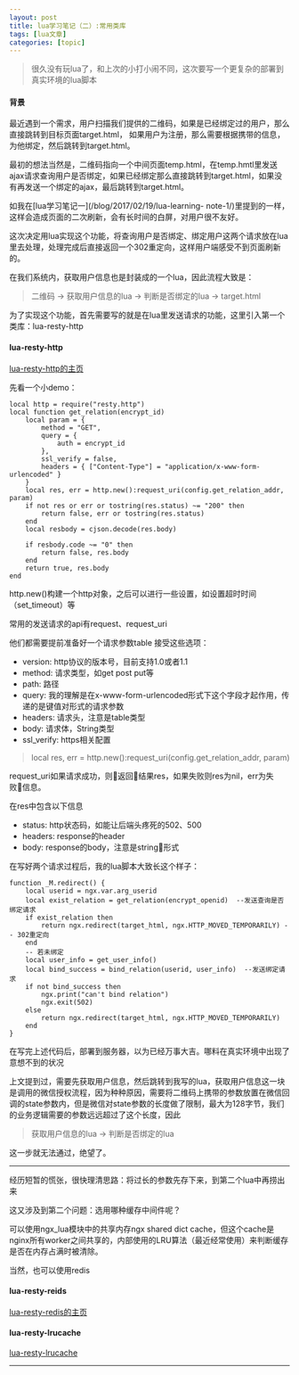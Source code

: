 ```yaml
---
layout: post
title: lua学习笔记（二）:常用类库 
tags: [lua文章]
categories: [topic]
---
```

> 很久没有玩lua了，和上次的小打小闹不同，这次要写一个更复杂的部署到真实环境的lua脚本

#### 背景

最近遇到一个需求，用户扫描我们提供的二维码，如果是已经绑定过的用户，那么直接跳转到目标页面target.html，
如果用户为注册，那么需要根据携带的信息，为他绑定，然后跳转到target.html。

最初的想法当然是，二维码指向一个中间页面temp.html，在temp.hmtl里发送ajax请求查询用户是否绑定，如果已经绑定那么直接跳转到target.html，如果没有再发送一个绑定的ajax，最后跳转到target.html。

如我在[lua学习笔记一](/blog/2017/02/19/lua-learning-
note-1/)里提到的一样，这样会造成页面的二次刷新，会有长时间的白屏，对用户很不友好。

这次决定用lua实现这个功能，将查询用户是否绑定、绑定用户这两个请求放在lua里去处理，处理完成后直接返回一个302重定向，这样用户端感受不到页面刷新的。

在我们系统内，获取用户信息也是封装成的一个lua，因此流程大致是：

> 二维码 -> 获取用户信息的lua -> 判断是否绑定的lua -> target.html

为了实现这个功能，首先需要写的就是在lua里发送请求的功能，这里引入第一个类库：lua-resty-http

#### lua-resty-http

[lua-resty-http的主页](https://github.com/pintsized/lua-resty-http)

先看一个小demo：

    
    
    local http = require("resty.http")
    local function get_relation(encrypt_id)
        local param = {
            method = "GET",
            query = {
                auth = encrypt_id
            },
            ssl_verify = false,
            headers = { ["Content-Type"] = "application/x-www-form-urlencoded" }
        }
        local res, err = http.new():request_uri(config.get_relation_addr, param)
        if not res or err or tostring(res.status) ~= "200" then
            return false, err or tostring(res.status)
        end
        local resbody = cjson.decode(res.body)
    
        if resbody.code ~= "0" then
            return false, res.body
        end
        return true, res.body
    end
    

http.new()构建一个http对象，之后可以进行一些设置，如设置超时时间（set_timeout）等

常用的发送请求的api有request、request_uri

他们都需要提前准备好一个请求参数table 接受这些选项：

  * version: http协议的版本号，目前支持1.0或者1.1
  * method: 请求类型，如get post put等
  * path: 路径
  * query: 我的理解是在x-www-form-urlencoded形式下这个字段才起作用，传递的是键值对形式的请求参数
  * headers: 请求头，注意是table类型
  * body: 请求体，String类型
  * ssl_verify: https相关配置

> local res, err = http.new():request_uri(config.get_relation_addr, param)

request_uri如果请求成功，则返回结果res，如果失败则res为nil，err为失败信息。

在res中包含以下信息

  * status: http状态码，如能让后端头疼死的502、500
  * headers: response的header
  * body: response的body，注意是string形式

在写好两个请求过程后，我的lua脚本大致长这个样子：

    
    
    function _M.redirect() {
        local userid = ngx.var.arg_userid
        local exist_relation = get_relation(encrypt_openid)  --发送查询是否绑定请求
        if exist_relation then
            return ngx.redirect(target_html, ngx.HTTP_MOVED_TEMPORARILY) -- 302重定向
        end
        -- 若未绑定
        local user_info = get_user_info()
        local bind_success = bind_relation(userid, user_info)  --发送绑定请求
        if not bind_success then
            ngx.print("can't bind relation")
            ngx.exit(502)
        else
            return ngx.redirect(target_html, ngx.HTTP_MOVED_TEMPORARILY)
        end
    }
    

在写完上述代码后，部署到服务器，以为已经万事大吉。哪料在真实环境中出现了意想不到的状况

上文提到过，需要先获取用户信息，然后跳转到我写的lua，获取用户信息这一块是调用的微信授权流程，因为种种原因，需要将二维码上携带的参数放置在微信回调的state参数内，但是微信对state参数的长度做了限制，最大为128字节，我们的业务逻辑需要的参数远远超过了这个长度，因此

> 获取用户信息的lua -> 判断是否绑定的lua

这一步就无法通过，绝望了。

* * *

经历短暂的慌张，很快理清思路：将过长的参数先存下来，到第二个lua中再捞出来

这又涉及到第二个问题：选用哪种缓存中间件呢？

可以使用ngx_lua模块中的共享内存ngx shared dict
cache，但这个cache是nginx所有worker之间共享的，内部使用的LRU算法（最近经常使用）来判断缓存是否在内存占满时被清除。

当然，也可以使用redis

#### lua-resty-reids

[lua-resty-redis的主页](https://github.com/openresty/lua-resty-redis)

#### lua-resty-lrucache

[lua-resty-lrucache](https://github.com/openresty/lua-resty-lrucache)

* * *